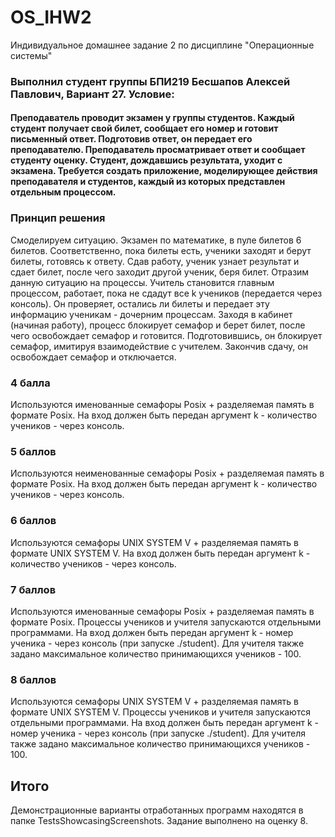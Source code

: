 # OS_IHW2
Индивидуальное домашнее задание 2 по дисциплине "Операционные системы"
### Выполнил студент группы БПИ219 Бесшапов Алексей Павлович, Вариант 27. Условие:

#### Преподаватель проводит экзамен у группы студентов. Каждый студент получает свой билет, сообщает его номер и готовит письменный ответ. Подготовив ответ, он передает его преподавателю. Преподаватель просматривает ответ и сообщает студенту оценку. Студент, дождавшись результата, уходит с экзамена. Требуется создать приложение, моделирующее действия преподавателя и студентов, каждый из которых представлен отдельным процессом.

### Принцип решения

Смоделируем ситуацию. Экзамен по математике, в пуле билетов 6 билетов. Соответственно, пока билеты есть, ученики заходят и берут билеты, готовясь к ответу. Сдав работу, ученик узнает результат и сдает билет, после чего заходит другой ученик, беря билет. Отразим данную ситуацию на процессы. Учитель становится главным процессом, работает, пока не сдадут все k учеников (передается через консоль). Он проверяет, остались ли билеты и передает эту информацию ученикам - дочерним процессам. Заходя в кабинет (начиная работу), процесс блокирует семафор и берет билет, после чего освобождает семафор и готовится. Подготовившись, он блокирует семафор, имитируя взаимодействие с учителем. Закончив сдачу, он освобождает семафор и отключается. 

### 4 балла

Используются именованные семафоры Posix + разделяемая память в формате Posix. На вход должен быть передан аргумент k - количество учеников - через консоль.

### 5 баллов

Используются неименованные семафоры Posix + разделяемая память в формате Posix. На вход должен быть передан аргумент k - количество учеников - через консоль.

### 6 баллов

Используются семафоры UNIX SYSTEM V + разделяемая память в формате UNIX SYSTEM V. На вход должен быть передан аргумент k - количество учеников - через консоль.

### 7 баллов

Используются именованные семафоры Posix + разделяемая память в формате Posix. Процессы учеников и учителя запускаются отдельными программами. На вход должен быть передан аргумент k - номер ученика - через консоль (при запуске ./student). Для учителя также задано максимальное количество принимающихся учеников - 100.

### 8 баллов

Используются семафоры UNIX SYSTEM V + разделяемая память в формате UNIX SYSTEM V. Процессы учеников и учителя запускаются отдельными программами. На вход должен быть передан аргумент k - номер ученика - через консоль (при запуске ./student). Для учителя также задано максимальное количество принимающихся учеников - 100.

## Итого

Демонстрационные варианты отработанных программ находятся в папке TestsShowcasingScreenshots. Задание выполнено на оценку 8.
